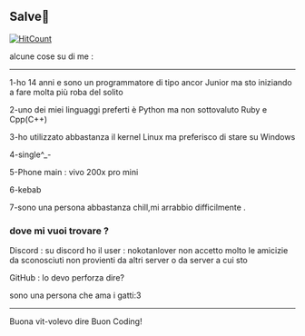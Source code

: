 ## Salve👋

 [![HitCount](https://hits.dwyl.com/Cat-gawr/Cat-gawr.svg?style=flat-square)](http://hits.dwyl.com/Cat-gawr/Cat-gawr)


alcune cose su di me : 

------------------------------------------------------

1-ho 14 anni e sono un programmatore di tipo ancor Junior ma sto iniziando a fare molta più roba del solito

2-uno dei miei linguaggi preferti è Python ma non sottovaluto Ruby e Cpp(C++)

3-ho utilizzato abbastanza il kernel Linux ma preferisco di stare su Windows

4-single^_-

5-Phone main : vivo 200x pro mini

6-kebab

7-sono una persona abbastanza chill,mi arrabbio difficilmente .




### dove mi vuoi trovare ?

Discord : su discord ho il user : nokotanlover
non accetto molto le amicizie da sconosciuti non provienti da altri server o da server a cui sto 

GitHub  : lo devo perforza dire?

sono una persona che ama i gatti:3

------------------------------------------------------


Buona vit-volevo dire Buon Coding!
